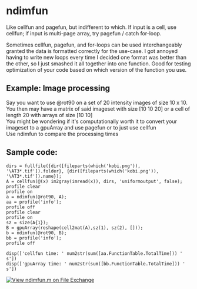 # ndimfun
Like cellfun and pagefun, but indifferent to which. If input is a cell, use cellfun; if input is multi-page array, try pagefun / catch for-loop. 

Sometimes cellfun, pagefun, and for-loops can be used interchangeably granted the data is formatted correctly for the use-case. 
I got annoyed having to write new loops every time I decided one format was better than the other, so I just smashed it all together into one function.
Good for testing optimization of your code based on which version of the function you use. 

## Example: Image processing
Say you want to use @rot90 on a set of 20 intensity images of size 10 x 10.  
You then may have a matrix of said imageset with size [10 10 20] or a cell of length 20 with arrays of size [10 10]  
You might be wondering if it's computationally worth it to convert your imageset to a gpuArray and use pagefun or to just use cellfun  
Use ndimfun to compare the processing times

## Sample code:

```
dirs = fullfile({dir([fileparts(which('kobi.png')), '\AT3*.tif']).folder}, {dir([fileparts(which('kobi.png')), '\AT3*.tif']).name});
A = cellfun(@(x) im2gray(imread(x)), dirs, 'uniformoutput', false);
profile clear
profile on
a = ndimfun(@rot90, A);
aa = profile('info');
profile off
profile clear
profile on
sz = size(A{1});
B = gpuArray(reshape(cell2mat(A),sz(1), sz(2), []));
b = ndimfun(@rot90, B);
bb = profile('info');
profile off

disp(['cellfun time: ' num2str(sum([aa.FunctionTable.TotalTime])) ' s'])
disp(['gpuArray time: ' num2str(sum([bb.FunctionTable.TotalTime])) ' s'])
```

[![View ndimfun.m on File Exchange](https://www.mathworks.com/matlabcentral/images/matlab-file-exchange.svg)](https://www.mathworks.com/matlabcentral/fileexchange/124215-ndimfun-m)

